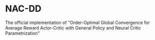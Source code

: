 # NAC-DD
The official implementation of "Order-Optimal Global Convergence for Average Reward Actor-Critic with General Policy and Neural Critic Parametrization"
